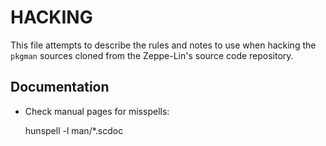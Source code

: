 HACKING
=======

This file attempts to describe the rules and notes to use when hacking
the `pkgman` sources cloned from the Zeppe-Lin's source code repository.


Documentation
-------------

* Check manual pages for misspells:

    hunspell -l man/*.scdoc
